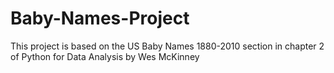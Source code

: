 # Baby-Names-Project
This project is based on the US Baby Names 1880-2010 section in chapter 2 of Python for Data Analysis by Wes McKinney
